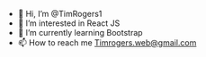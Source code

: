- 👋 Hi, I’m @TimRogers1
- 👀 I’m interested in React JS 
- 🌱 I’m currently learning Bootstrap
- 📫 How to reach me Timrogers.web@gmail.com


